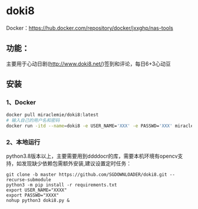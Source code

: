 # doki8

Docker：https://hub.docker.com/repository/docker/jxxghp/nas-tools

## **功能：**

主要用于心动日剧(http://www.doki8.net/)签到和评论，每日6+3心动豆

## 安装

### 1、Docker

```bash
docker pull miraclemie/doki8:latest
# 输入自己的用户名和密码
docker run -itd --name=doki8 -e USER_NAME='XXX' -e PASSWD='XXX' miraclemie/doki8:latest
```



### 2、本地运行

python3.8版本以上，主要需要用到ddddocr的库，需要本机环境有opencv支持，如发现缺少依赖包需额外安装,建议设置定时任务：

```
git clone -b master https://github.com/SGDOWNLOADER/doki8.git --recurse-submodule 
python3 -m pip install -r requirements.txt
export USER_NAME="XXXX"
export PASSWD="XXXX"
nohup python3 doki8.py & 
```